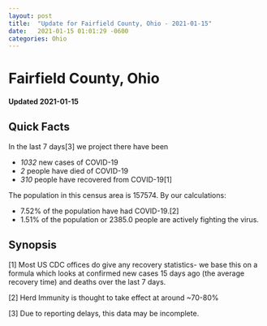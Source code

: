 ```yaml
---
layout: post
title:  "Update for Fairfield County, Ohio - 2021-01-15"
date:   2021-01-15 01:01:29 -0600
categories: Ohio
---
```


# Fairfield County, Ohio
#### Updated 2021-01-15

## Quick Facts

In the last 7 days[3] we project there have been
- *1032* new cases of COVID-19
- *2* people have died of COVID-19
- *310* people have recovered from COVID-19[1]

The population in this census area is 157574. By our calculations:
- 7.52% of the population have had COVID-19.[2]
- 1.51% of the population or 2385.0 people are actively fighting the virus.

## Synopsis




[1] Most US CDC offices do give any recovery statistics- we base this on a formula which looks at confirmed new cases
15 days ago (the average recovery time) and deaths over the last 7 days.

[2] Herd Immunity is thought to take effect at around ~70-80%

[3] Due to reporting delays, this data may be incomplete.
 
    